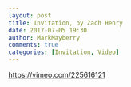 ```yaml
---
layout: post
title: Invitation, by Zach Henry
date: 2017-07-05 19:30
author: MarkMayberry
comments: true
categories: [Invitation, Video]
---
```

https://vimeo.com/225616121
